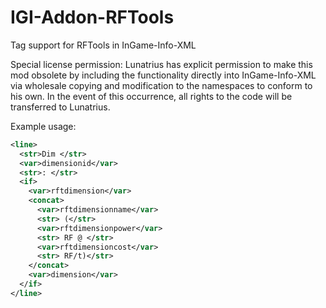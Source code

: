 # IGI-Addon-RFTools
Tag support for RFTools in InGame-Info-XML

Special license permission: Lunatrius has explicit permission to make this mod obsolete by including the functionality directly into InGame-Info-XML via wholesale copying and modification to the namespaces to conform to his own.  In the event of this occurrence, all rights to the code will be transferred to Lunatrius.

Example usage:
```xml
<line>
  <str>Dim </str>
  <var>dimensionid</var>
  <str>: </str>
  <if>
    <var>rftdimension</var>
    <concat>
      <var>rftdimensionname</var>
      <str> (</str>
      <var>rftdimensionpower</var>
      <str> RF @ </str>
      <var>rftdimensioncost</var>
      <str> RF/t)</str>
    </concat>
    <var>dimension</var>
  </if>
</line>
```
